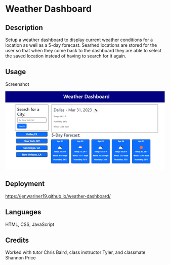 # Weather Dashboard

## Description

Setup a weather dashboard to display current weather conditions for a location as well as a 5-day forecast. Searhed locations are stored for the user so that when they come back to the dashboard they are able to select the saved location instead of having to search for it again.

## Usage

Screenshot

![alt text](./assets/images/screenshot.png)

## Deployment

https://jenwariner19.github.io/weather-dashboard/

## Languages

HTML, CSS, JavaScript

## Credits

Worked with tutor Chris Baird, class instructor Tyler, and classmate Shannon Price